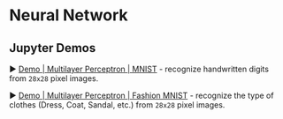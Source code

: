 # Neural Network

## Jupyter Demos

▶️ [Demo | Multilayer Perceptron | MNIST](https://nbviewer.jupyter.org/github/miandreu/demo_neuronal_network/blob/master/multilayer_perceptron_demo.ipynb) - recognize handwritten digits from `28x28` pixel images.

▶️ [Demo | Multilayer Perceptron | Fashion MNIST](https://nbviewer.jupyter.org/github/miandreu/demo_neuronal_network/blob/master/multilayer_perceptron_fashion_demo.ipynb) - recognize the type of clothes (Dress, Coat, Sandal, etc.) from `28x28` pixel images.
